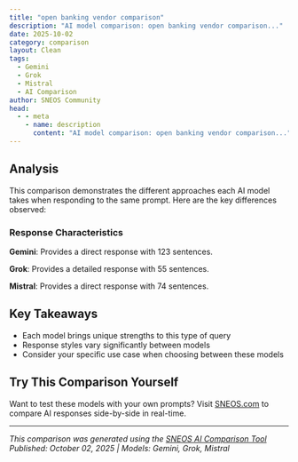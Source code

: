 ```yaml
---
title: "open banking vendor comparison"
description: "AI model comparison: open banking vendor comparison..."
date: 2025-10-02
category: comparison
layout: Clean
tags:
  - Gemini
  - Grok
  - Mistral
  - AI Comparison
author: SNEOS Community
head:
  - - meta
    - name: description
      content: "AI model comparison: open banking vendor comparison..."
---
```


<ChatComparison
  title="open banking vendor comparison"
  prompt="open banking vendor comparison"
  :responses='{"Gemini": "Okay, let\u0027s break down a comparison of Open Banking vendors. There\u0027s no single \u0022best\u0022 vendor, as the ideal choice depends heavily on your specific needs, target market, budget, and technical capabilities.\n\nHere\u0027s a structured comparison framework, including key players, factors to consider, and example vendors for different use cases:\n\n**I. Key Factors to Consider When Choosing an Open Banking Vendor:**\n\nBefore diving into specific vendors, evaluate these aspects:\n\n* **Use Case \u0026 Functionality:**\n * **Account Aggregation:** Retrieve customer account information from various banks.\n * **Payment Initiation:** Initiate payments directly from a customer\u0027s bank account.\n * **Data Enrichment:** Categorize, analyze, and provide insights from transaction data.\n * **Fraud Detection:** Identify potentially fraudulent transactions using data insights.\n * **KYC/AML Compliance:** Assist with identity verification and anti-money laundering processes.\n * **Credit Scoring:** Improve credit risk assessment using transactional data.\n * **Personal Finance Management (PFM):** Power PFM apps with real-time data and insights.\n * **Lending:** Streamline loan applications and monitoring with direct access to financial data.\n\n* **Regulatory Compliance:**\n * **PSD2 (Europe):** Compliance with Payment Services Directive 2.\n * **Open Banking Implementation Entity (OBIE) (UK):** Alignment with UK Open Banking standards.\n * **Other Local Regulations:** Compliance with relevant data privacy and financial regulations in your target markets (e.g., GDPR, CCPA, etc.).\n * **Security Standards:** SOC 2, ISO 27001, PCI DSS compliance. Strong data encryption and security protocols.\n\n* **Bank Connectivity:**\n * **Breadth of Coverage:** Number of banks supported and geographic reach. Consider coverage in your target markets.\n * **Connection Stability \u0026 Reliability:** Uptime, connection success rates, and mechanisms for handling API outages or changes.\n * **API Quality \u0026 Standardization:** How well the vendor handles inconsistencies and variations in bank APIs. Do they provide a normalized and consistent data model?\n * **Support for Multiple Standards:** Support for different Open Banking standards (e.g., UK Open Banking, Berlin Group, STET, etc.).\n\n* **Data Quality \u0026 Accuracy:**\n * **Data Normalization:** Cleaning, standardizing, and categorizing transaction data for consistent analysis.\n * **Data Enrichment Capabilities:** Adding metadata and contextual information to transactions.\n * **Accuracy \u0026 Reliability of Data:** Minimizing errors and ensuring data integrity.\n\n* **API \u0026 Developer Experience:**\n * **Ease of Integration:** Well-documented APIs, SDKs (Software Development Kits), and developer tools.\n * **Sandbox Environment:** A test environment for development and experimentation.\n * **Support \u0026 Documentation:** Responsive support team and comprehensive documentation.\n * **Scalability:** Ability to handle increasing data volumes and API requests.\n * **API Rate Limits:** Understanding API request limits and costs associated with exceeding them.\n\n* **Pricing Model:**\n * **Subscription-Based:** Monthly or annual fees based on usage.\n * **Pay-Per-API Call:** Charges based on the number of API requests.\n * **Transaction-Based:** Fees charged per successful transaction.\n * **Tiered Pricing:** Different pricing tiers based on features and usage.\n * **Setup Fees:** One-time costs for implementation and integration.\n\n* **Security:**\n * **Data Encryption:** Ensuring data is protected in transit and at rest.\n * **Authentication:** Strong authentication methods such as OAuth.\n * **Data Minimization:** Only requesting the data required for the use case.\n\n* **Customization \u0026 Flexibility:**\n * **Adaptability to Specific Needs:** Ability to customize the platform or API to meet unique business requirements.\n * **White Labeling:** Option to brand the solution with your own logo and branding.\n\n* **Customer Support \u0026 SLA:**\n * **Responsiveness:** How quickly support requests are handled.\n * **Availability:** Support hours and channels (e.g., email, phone, chat).\n * **Service Level Agreements (SLAs):** Guarantees for uptime, performance, and support response times.\n\n**II. Open Banking Vendor Landscape (Examples):**\n\nThis is not exhaustive, and the landscape is constantly evolving. Categorized loosely by focus, but many vendors offer a broad range of services.\n\n* **Major Players (Broad Coverage):**\n\n * **Plaid:** A very popular choice, especially in North America. Strong focus on developer experience and ease of integration. Wide bank coverage, but can be pricier.\n * **Finicity (now part of Mastercard):** Robust data aggregation and insights. Good coverage in the US and Canada. Focus on enterprise solutions.\n * **Yodlee (now part of Envestnet):** One of the oldest players in the space. Extensive bank connectivity globally. Strong data enrichment capabilities.\n * **Salt Edge:** Global coverage, including emerging markets. Offers account aggregation, payment initiation, and data enrichment.\n * **TrueLayer:** European focused, strong API developer tools, account information and payment initiation services.\n\n* **European Focus:**\n\n * **Yapily:** Pan-European connectivity with a focus on payment initiation. Competitive pricing.\n * **Tink (now part of Visa):** Very strong coverage in Europe. Offers a wide range of services, including account aggregation, payment initiation, and data enrichment.\n * **Nordigen (now part of GoCardless):** Free account information services. Simple, transparent pricing and good coverage of European banks.\n * **Token.io:** Focus on payment initiation. Strong security and compliance features.\n * **Aiia (now part of Mastercard):** European focus, with a range of services including account aggregation and payments.\n\n* **Payment Initiation Specialists:**\n\n * **GoCardless:** Focus on direct debit and recurring payments\n * **Volt.io:** Global open banking payments platform.\n\n* **Data Enrichment \u0026 Insights Focused:**\n\n * **Personetics:** Focus on AI-powered personalization and insights for financial institutions.\n * **Strands:** Provides white-label PFM and business finance management solutions.\n\n* **Emerging Markets Focus:**\n\n * **Okra (Africa):** Focus on building the open finance infrastructure for Africa.\n\n**III. Example Vendor Selection Scenarios:**\n\nHere are a few scenarios to illustrate how to choose a vendor:\n\n* **Scenario 1: Fintech Startup Building a PFM App in the US**\n\n * **Needs:** Account aggregation, data enrichment, user-friendly API, good documentation, competitive pricing.\n * **Potential Vendors:** Plaid, Finicity, Yodlee. Consider Plaid for ease of use and developer experience, but compare pricing.\n\n* **Scenario 2: European Bank Launching Open Banking-Enabled Payments**\n\n * **Needs:** PSD2 compliance, strong security, reliable payment initiation, broad European bank coverage.\n * **Potential Vendors:** TrueLayer, Yapily, Tink, Token.io. Evaluate geographic coverage and pricing.\n\n* **Scenario 3: Lender Seeking to Improve Credit Scoring in the UK**\n\n * **Needs:** Account aggregation, transaction data analysis, data enrichment, compliance with UK Open Banking standards.\n * **Potential Vendors:** Plaid, TrueLayer, Experian (offers Open Banking solutions), TransUnion (also entering the space).\n\n**IV. Steps for Vendor Selection:**\n\n1. **Define Your Requirements:** Clearly outline your use case, target market, regulatory requirements, and budget.\n2. **Research Vendors:** Use the above framework to identify potential vendors. Read reviews, case studies, and compare features.\n3. **Request Demos:** Schedule demos with shortlisted vendors to see their platforms in action.\n4. **Evaluate API Documentation:** Review the API documentation to assess ease of integration.\n5. **Test the API (if possible):** Try out the API in a sandbox environment.\n6. **Compare Pricing:** Get detailed pricing proposals from each vendor. Consider all costs, including setup fees, monthly fees, and transaction fees.\n7. **Assess Security \u0026 Compliance:** Verify security certifications and compliance with relevant regulations.\n8. **Negotiate Terms:** Negotiate the contract terms, including SLAs, data ownership, and termination clauses.\n9. **Pilot Project:** Consider running a pilot project with a smaller subset of users before a full-scale rollout.\n\n**V. Important Considerations:**\n\n* **Data Privacy:** Ensure the vendor has robust data privacy policies and complies with relevant regulations (e.g., GDPR).\n* **Vendor Lock-In:** Understand the potential for vendor lock-in and choose a vendor that offers flexibility and interoperability.\n* **Future-Proofing:** Select a vendor that is actively developing its platform and adapting to the evolving Open Banking landscape.\n* **References:** Speak to existing customers of the vendor to get feedback on their experience.\n* **Long-Term Vision:** Consider the vendor\u0027s long-term strategy and alignment with your own business goals.\n\n**Disclaimer:** This information is for general guidance only and should not be considered financial or legal advice. Always conduct thorough research and seek professional advice before making any decisions. The Open Banking vendor landscape is constantly changing, so it\u0027s important to stay up-to-date with the latest developments.\n", "Grok": "Open banking is a financial technology framework that allows third-party providers to access a customer\u0027s banking data (with consent) through Application Programming Interfaces (APIs) to offer innovative services such as payment initiation, account aggregation, and financial planning tools. When comparing open banking vendors, you\u2019ll want to evaluate their offerings based on key criteria like security, API functionality, scalability, geographic coverage, compliance, and cost. Below is a structured comparison of some prominent open banking vendors to help guide your decision-making process.\n\n### Key Criteria for Comparison\n1. **Security \u0026 Compliance**: Adherence to regulations like PSD2 (EU), GDPR, and local data protection laws; robust security protocols (e.g., OAuth 2.0, encryption).\n2. **API Functionality**: Breadth and depth of APIs for account information, payment initiation, and value-added services.\n3. **Geographic Coverage**: Availability of services in specific regions or countries and support for local banks.\n4. **Integration \u0026 Scalability**: Ease of integration with existing systems and ability to scale with business growth.\n5. **Developer Support**: Quality of documentation, developer portals, and technical support.\n6. **Pricing Model**: Cost structure, whether subscription-based, transaction-based, or freemium.\n7. **Use Cases \u0026 Features**: Support for specific use cases like personal finance management (PFM), lending, or payments.\n\n### Comparison of Popular Open Banking Vendors\n\n| Vendor | Security \u0026 Compliance | API Functionality | Geographic Coverage | Integration \u0026 Scalability | Developer Support | Pricing Model | Key Features \u0026 Use Cases |\n|--------------------|-------------------------------------|---------------------------------------|-----------------------------|---------------------------------|---------------------------|-----------------------------|-------------------------------------------|\n| **Plaid** | Strong (SOC 2, ISO 27001, GDPR) | Account data, payments, identity | US, Canada, EU, UK | Easy SDKs, scalable | Excellent docs, sandbox | Transaction-based \u002B subscription | Fintech apps, PFM, lending, verification |\n| **Tink** | PSD2-compliant, ISO 27001 | Account aggregation, payments, PFM | EU (strong presence), UK | High scalability, API-first | Good docs, developer hub | Custom pricing | PFM, payments, data enrichment |\n| **TrueLayer** | PSD2-compliant, FCA registered | Payments, data access, verification | UK, EU, Australia | Seamless integration, scalable | Robust docs, sandbox | Pay-per-use \u002B subscription | Real-time payments, account verification |\n| **Yodlee (Envestnet)** | SOC 1/2, GDPR, PCI DSS | Account aggregation, financial data | Global (US, EU, India) | Strong integration tools | Moderate support | Subscription-based | Wealth mgmt, budgeting, lending |\n| **Nordigen** (now GoCardless) | PSD2-compliant, ISO 27001 | Free account data access | EU, UK | Easy API integration | Good docs, free tier | Free for data, premium add-ons | Budgeting, credit scoring, fintech |\n| **Finicity (Mastercard)** | SOC 2, GDPR, CCPA | Account data, payments, verification | Primarily US, some EU | Scalable, enterprise-focused | Decent docs, support | Custom enterprise pricing | Credit decisioning, payments, PFM |\n\n### Detailed Insights on Select Vendors\n\n1. **Plaid** \n - **Strengths**: Widely used in fintech (powers apps like Venmo, Robinhood); extensive bank coverage in the US and growing in Europe; strong focus on user consent and security.\n - **Weaknesses**: Pricing can be high for smaller businesses; slower expansion in some regions outside the US.\n - **Best for**: Startups and fintechs targeting North America and Europe with diverse use cases.\n\n2. **Tink** \n - **Strengths**: Strong European presence (acquired by Visa in 2022); rich data enrichment features for creating tailored financial tools.\n - **Weaknesses**: Limited presence outside Europe; pricing may not be transparent.\n - **Best for**: European businesses focusing on PFM or payment solutions.\n\n3. **TrueLayer** \n - **Strengths**: Focus on real-time payments and Open Banking payments as an alternative to card payments; competitive in the UK/EU market.\n - **Weaknesses**: Smaller geographic footprint compared to Plaid or Yodlee.\n - **Best for**: Payment-focused businesses in the UK and EU.\n\n4. **Yodlee** \n - **Strengths**: One of the oldest players with global coverage and deep financial data aggregation; trusted by large enterprises.\n - **Weaknesses**: Developer experience not as modern as newer vendors; higher costs.\n - **Best for**: Large financial institutions or wealth management platforms.\n\n5. **Nordigen (GoCardless)** \n - **Strengths**: Unique free-tier offering for account data access; PSD2-compliant and easy to integrate.\n - **Weaknesses**: Limited to data access (less focus on payments); smaller bank coverage.\n - **Best for**: Bootstrapped startups or businesses needing cost-effective solutions in the EU.\n\n6. **Finicity** \n - **Strengths**: Backed by Mastercard, strong in credit decisioning and verification; enterprise-grade security.\n - **Weaknesses**: Primarily US-focused; less competitive for smaller businesses due to pricing.\n - **Best for**: US-based enterprises needing robust data for lending or credit tools.\n\n### Recommendations for Choosing a Vendor\n- **For Startups/Small Businesses**: Consider **Nordigen** (free tier) or **Plaid** (easy integration and sandbox for testing).\n- **For Payment-Focused Solutions**: **TrueLayer** excels with real-time payment initiation in the EU/UK.\n- **For Enterprise Needs**: **Yodlee** or **Finicity** offer robust, global solutions with enterprise-grade support.\n- **For European Focus**: **Tink** or **TrueLayer** due to strong PSD2 compliance and regional bank coverage.\n\n### Additional Considerations\n- **Regulatory Landscape**: Ensure the vendor complies with local regulations (e.g., PSD2 in Europe, CCPA in California).\n- **Bank Coverage**: Check the vendor\u0027s supported bank list for your target market, as coverage varies.\n- **Future-Proofing**: Look for vendors with active roadmaps for AI-driven insights or embedded finance features.\n\nIf you have a specific region, use case, or budget in mind, I can narrow down the comparison further. Let me know!", "Mistral": "Open banking has revolutionized the financial services industry by enabling third-party developers to build applications and services around financial institutions. When choosing an open banking vendor, it\u0027s important to consider several factors such as security, compliance, API capabilities, integration ease, and customer support. Here is a comparison of some leading open banking vendors:\n\n### 1. **Plaid**\n- **Overview**: Plaid is one of the most well-known open banking vendors, offering a wide range of financial data access and payment initiation services.\n- **Strengths**:\n - Extensive API coverage.\n - Strong security measures.\n - Wide range of financial institutions supported.\n - Robust developer tools and documentation.\n- **Weaknesses**:\n - Can be more expensive compared to other vendors.\n - Limited global reach compared to some competitors.\n\n### 2. **TrueLayer**\n- **Overview**: TrueLayer provides open banking APIs for account information, payment initiation, and data enrichment.\n- **Strengths**:\n - Strong focus on European markets.\n - Comprehensive API documentation.\n - Good customer support.\n - Competitive pricing.\n- **Weaknesses**:\n - Limited presence outside Europe.\n - Smaller ecosystem compared to Plaid.\n\n### 3. **Yodlee**\n- **Overview**: Yodlee, now part of Envestnet, offers financial data aggregation and analytics services.\n- **Strengths**:\n - Long-standing reputation in the industry.\n - Strong data analytics capabilities.\n - Extensive financial institution coverage.\n - Robust security features.\n- **Weaknesses**:\n - Can be complex to integrate.\n - Higher cost compared to some competitors.\n\n### 4. **Tink**\n- **Overview**: Tink provides open banking APIs for account aggregation, payment initiation, and data enrichment.\n- **Strengths**:\n - Strong presence in Europe.\n - User-friendly APIs.\n - Good customer support.\n - Competitive pricing.\n- **Weaknesses**:\n - Limited global reach.\n - Smaller ecosystem compared to Plaid and Yodlee.\n\n### 5. **Bud**\n- **Overview**: Bud offers open banking APIs for account aggregation, payment initiation, and data enrichment.\n- **Strengths**:\n - Strong focus on the UK market.\n - Good customer support.\n - Competitive pricing.\n - User-friendly APIs.\n- **Weaknesses**:\n - Limited global reach.\n - Smaller ecosystem compared to larger competitors.\n\n### 6. **Salt Edge**\n- **Overview**: Salt Edge provides open banking APIs for account aggregation, payment initiation, and data enrichment.\n- **Strengths**:\n - Strong presence in Europe and Asia.\n - Competitive pricing.\n - Good customer support.\n - User-friendly APIs.\n- **Weaknesses**:\n - Limited presence in North America.\n - Smaller ecosystem compared to larger competitors.\n\n### 7. **Token**\n- **Overview**: Token offers open banking APIs for account aggregation, payment initiation, and data enrichment.\n- **Strengths**:\n - Strong focus on security and compliance.\n - Good customer support.\n - Competitive pricing.\n - User-friendly APIs.\n- **Weaknesses**:\n - Limited global reach.\n - Smaller ecosystem compared to larger competitors.\n\n### Key Considerations:\n1. **Security and Compliance**: Ensure the vendor complies with relevant regulations (e.g., PSD2 in Europe, GDPR) and has robust security measures.\n2. **API Capabilities**: Evaluate the breadth and depth of the APIs offered, including account aggregation, payment initiation, and data enrichment.\n3. **Integration Ease**: Consider the ease of integration with your existing systems and the quality of developer tools and documentation.\n4. **Customer Support**: Assess the level of customer support provided, including response times and availability.\n5. **Pricing**: Compare pricing models to ensure they align with your budget and business needs.\n6. **Global Reach**: Determine if the vendor supports the regions where your business operates.\n\nChoosing the right open banking vendor depends on your specific needs, budget, and the regions where you operate. Conducting a thorough evaluation based on the above factors will help you make an informed decision."}' 
  published-date="08:08"
/>

## Analysis

This comparison demonstrates the different approaches each AI model takes when responding to the same prompt. Here are the key differences observed:

### Response Characteristics

**Gemini**: Provides a direct response with 123 sentences. 

**Grok**: Provides a detailed response with 55 sentences. 

**Mistral**: Provides a direct response with 74 sentences. 

## Key Takeaways

- Each model brings unique strengths to this type of query
- Response styles vary significantly between models
- Consider your specific use case when choosing between these models

## Try This Comparison Yourself

Want to test these models with your own prompts? Visit [SNEOS.com](https://sneos.com) to compare AI responses side-by-side in real-time.

---

*This comparison was generated using the [SNEOS AI Comparison Tool](https://sneos.com)*
*Published: October 02, 2025 | Models: Gemini, Grok, Mistral*

